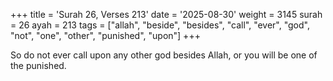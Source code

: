 +++
title = 'Surah 26, Verses 213'
date = '2025-08-30'
weight = 3145
surah = 26
ayah = 213
tags = ["allah", "beside", "besides", "call", "ever", "god", "not", "one", "other", "punished", "upon"]
+++

So do not ever call upon any other god besides Allah, or you will be one of the punished.